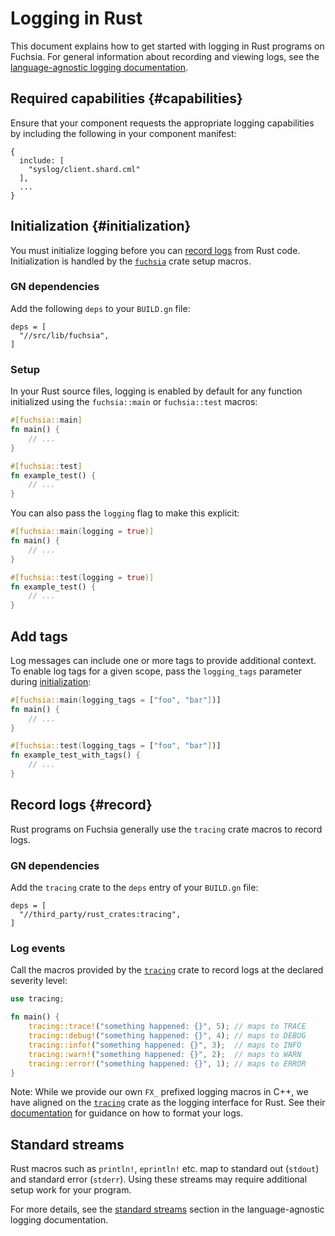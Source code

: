 # Logging in Rust

This document explains how to get started with logging in Rust programs on
Fuchsia. For general information about recording and viewing logs, see the
[language-agnostic logging documentation][doc-logging].

## Required capabilities {#capabilities}

Ensure that your component requests the appropriate logging capabilities by
including the following in your component manifest:

```json5
{
  include: [
    "syslog/client.shard.cml"
  ],
  ...
}
```

## Initialization {#initialization}

You must initialize logging before you can [record logs](#record) from Rust code.
Initialization is handled by the [`fuchsia`][ref-fuchsia] crate setup macros.

### GN dependencies

Add the following `deps` to your `BUILD.gn` file:

```gn
deps = [
  "//src/lib/fuchsia",
]
```

### Setup

In your Rust source files, logging is enabled by default for any function
initialized using the `fuchsia::main` or `fuchsia::test` macros:

```rust
#[fuchsia::main]
fn main() {
    // ...
}

#[fuchsia::test]
fn example_test() {
    // ...
}
```

You can also pass the `logging` flag to make this explicit:

```rust
#[fuchsia::main(logging = true)]
fn main() {
    // ...
}

#[fuchsia::test(logging = true)]
fn example_test() {
    // ...
}
```

## Add tags

Log messages can include one or more tags to provide additional context.
To enable log tags for a given scope, pass the `logging_tags` parameter during
[initialization](#initialization):

```rust
#[fuchsia::main(logging_tags = ["foo", "bar"])]
fn main() {
    // ...
}

#[fuchsia::test(logging_tags = ["foo", "bar"])]
fn example_test_with_tags() {
    // ...
}
```

## Record logs {#record}

Rust programs on Fuchsia generally use the `tracing` crate macros to record
logs.

### GN dependencies

Add the `tracing` crate to the `deps` entry of your `BUILD.gn` file:

```gn
deps = [
  "//third_party/rust_crates:tracing",
]
```

### Log events

Call the macros provided by the [`tracing`][trc] crate to record logs at the declared
severity level:

```rust
use tracing;

fn main() {
    tracing::trace!("something happened: {}", 5); // maps to TRACE
    tracing::debug!("something happened: {}", 4); // maps to DEBUG
    tracing::info!("something happened: {}", 3);  // maps to INFO
    tracing::warn!("something happened: {}", 2);  // maps to WARN
    tracing::error!("something happened: {}", 1); // maps to ERROR
}
```

Note: While we provide our own `FX_` prefixed logging macros in
C++, we have aligned on the [`tracing`][trc] crate as the logging
interface for Rust. See their [documentation][trc] for guidance on
how to format your logs.

## Standard streams

Rust macros such as `println!`, `eprintln!` etc. map to standard out (`stdout`)
and standard error (`stderr`). Using these streams may require additional setup
work for your program.

For more details, see the [standard streams][std-streams] section in the
language-agnostic logging documentation.

[doc-logging]: /docs/concepts/components/diagnostics/logs/README.md
[ref-fuchsia]: https://fuchsia-docs.firebaseapp.com/rust/fuchsia/
[rust-dev]: /docs/development/languages/rust/README.md
[std-streams]: /docs/development/diagnostics/logs/recording.md#stdout-stderr
[trc]: https://fuchsia-docs.firebaseapp.com/rust/tracing/index.html